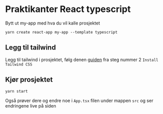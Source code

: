 # Praktikanter React typescript

Bytt ut my-app med hva du vil kalle prosjektet
```
yarn create react-app my-app --template typescript
```

## Legg til tailwind
Legg til tailwind i prosjektet, følg denen [guiden](https://tailwindcss.com/docs/guides/create-react-app) fra steg nummer 2 `Install Tailwind CSS`

## Kjør prosjektet
```
yarn start
```
Også prøver dere og endre noe i `App.tsx` filen under mappen `src` og ser endringene live på siden
